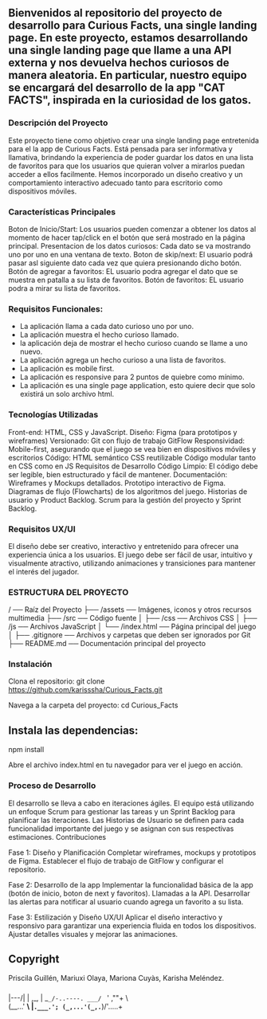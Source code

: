 ## Bienvenidos al repositorio del proyecto de desarrollo para Curious Facts, una single landing page. En este proyecto, estamos desarrollando una single landing page que llame a una API externa y nos devuelva hechos curiosos de manera aleatoria. En particular, nuestro equipo se encargará del desarrollo de la app "CAT FACTS", inspirada en la curiosidad de los gatos.

### Descripción del Proyecto
Este proyecto tiene como objetivo crear una single landing page entretenida para el la app de Curious Facts. Está pensada para ser informativa y llamativa, brindando la experiencia de poder guardar los datos en una lista de favoritos para que los usuarios que quieran volver a mirarlos puedan acceder a ellos facilmente. Hemos incorporado un diseño creativo y un comportamiento interactivo adecuado tanto para escritorio como dispositivos móviles.

### Características Principales
Boton de Inicio/Start: Los usuarios pueden comenzar a obtener los datos al momento de hacer tap/click en el botón que será mostrado en la página principal.
Presentacion de los datos curiosos: Cada dato se va mostrando uno por uno en una ventana de texto.
Boton de skip/next: El usuario podrá pasar asl siguiente dato cada vez que quiera presionando dicho botón.
Botón de agregar a favoritos: EL usuario podra agregar el dato que se muestra en patalla a su lista de favoritos.
Botón de favoritos: EL usuario podra a mirar su lista de favoritos.

### Requisitos Funcionales:
- La aplicación llama a cada dato curioso uno por uno.
- La aplicación muestra el hecho curioso llamado.
- la aplicación deja de mostrar el hecho curioso cuando se llame a uno nuevo.
- La aplicación agrega un hecho curioso a una lista de favoritos.
- La aplicación es mobile first.
- La aplicación es responsive para 2 puntos de quiebre como mínimo.
- La aplicación es una single page application, esto quiere decir que solo existirá un solo archivo html.

### Tecnologías Utilizadas
Front-end: HTML, CSS y JavaScript.
Diseño: Figma (para prototipos y wireframes)
Versionado: Git con flujo de trabajo GitFlow
Responsividad: Mobile-first, asegurando que el juego se vea bien en dispositivos móviles y escritorios
Código:
HTML semántico
CSS reutilizable
Código modular tanto en CSS como en JS
Requisitos de Desarrollo
Código Limpio: El código debe ser legible, bien estructurado y fácil de mantener.
Documentación:
Wireframes y Mockups detallados.
Prototipo interactivo de Figma.
Diagramas de flujo (Flowcharts) de los algoritmos del juego.
Historias de usuario y Product Backlog.
Scrum para la gestión del proyecto y Sprint Backlog.
### Requisitos UX/UI
El diseño debe ser creativo, interactivo y entretenido para ofrecer una experiencia única a los usuarios. El juego debe ser fácil de usar, intuitivo y visualmente atractivo, utilizando animaciones y transiciones para mantener el interés del jugador.


### ESTRUCTURA DEL PROYECTO
/ ── Raíz del Proyecto
├── /assets ── Imágenes, iconos y otros recursos multimedia
├── /src ── Código fuente
│   ├── /css ── Archivos CSS
│   ├── /js ── Archivos JavaScript
│   └── /index.html ── Página principal del juego
│
├── .gitignore ── Archivos y carpetas que deben ser ignorados por Git
├── README.md ── Documentación principal del proyecto


### Instalación
Clona el repositorio:
git clone  https://github.com/karisssha/Curious_Facts.git

Navega a la carpeta del proyecto:
cd Curious_Facts

## Instala las dependencias:
npm install

Abre el archivo index.html en tu navegador para ver el juego en acción.

### Proceso de Desarrollo
El desarrollo se lleva a cabo en iteraciones ágiles. El equipo está utilizando un enfoque Scrum para gestionar las tareas y un Sprint Backlog para planificar las iteraciones. Las Historias de Usuario se definen para cada funcionalidad importante del juego y se asignan con sus respectivas estimaciones. Contribuciones

Fase 1: Diseño y Planificación
    Completar wireframes, mockups y prototipos de Figma.
    Establecer el flujo de trabajo de GitFlow y configurar el repositorio.

Fase 2: Desarrollo de la app
    Implementar la funcionalidad básica de la app (botón de inicio, boton de next y favoritos).
    Llamadas a la API.
    Desarrollar las alertas para notificar al usuario cuando agrega un favorito a su lista.

Fase 3: Estilización y Diseño UX/UI
    Aplicar el diseño interactivo y responsivo para garantizar una experiencia fluida en todos los dispositivos.
    Ajustar detalles visuales y mejorar las animaciones.

## Copyright
Priscila Guillén, Mariuxi Olaya, Mariona Cuyàs, Karisha Meléndez.
### 
   |\---/|
   | ,_, |
    \_`_/-..----.
 ___/ `   ' ,""+ \  
(__...'   __\    |`.___.';
  (_,...'(_,.`__)/'.....+
